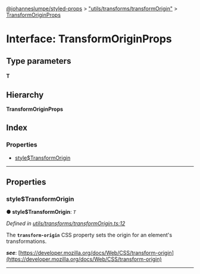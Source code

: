[@johanneslumpe/styled-props](../README.md) > ["utils/transforms/transformOrigin"](../modules/_utils_transforms_transformorigin_.md) > [TransformOriginProps](../interfaces/_utils_transforms_transformorigin_.transformoriginprops.md)

# Interface: TransformOriginProps

## Type parameters
#### T 
## Hierarchy

**TransformOriginProps**

## Index

### Properties

* [style$TransformOrigin](_utils_transforms_transformorigin_.transformoriginprops.md#style_transformorigin)

---

## Properties

<a id="style_transformorigin"></a>

###  style$TransformOrigin

**● style$TransformOrigin**: *`T`*

*Defined in [utils/transforms/transformOrigin.ts:12](https://github.com/johanneslumpe/styled-props/blob/8e709f1/src/utils/transforms/transformOrigin.ts#L12)*

The **`transform-origin`** CSS property sets the origin for an element's transformations.

*__see__*: [https://developer.mozilla.org/docs/Web/CSS/transform-origin](https://developer.mozilla.org/docs/Web/CSS/transform-origin)

___

